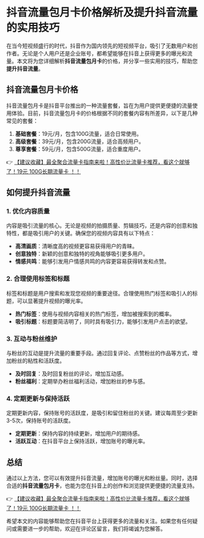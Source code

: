 # 抖音流量包月卡价格解析及提升抖音流量的实用技巧

在当今短视频盛行的时代，抖音作为国内领先的短视频平台，吸引了无数用户和创作者。无论是个人用户还是企业账号，都希望能够在抖音上获得更多的曝光和流量。本文将为您详细解析**抖音流量包月卡**的价格，并分享一些实用的技巧，帮助您**提升抖音流量**。

## 抖音流量包月卡价格

抖音流量包月卡是抖音平台推出的一种流量套餐，旨在为用户提供更便捷的流量使用体验。目前，抖音流量包月卡的价格根据不同的套餐内容有所差异，以下是几种常见的套餐：

1. **基础套餐**：19元/月，包含100G流量，适合日常使用。
2. **高级套餐**：39元/月，包含200G流量，适合高频用户。
3. **尊享套餐**：59元/月，包含500G流量，适合重度用户。

👉 [【建议收藏】最全聚合流量卡指南来啦！高性价比流量卡推荐，看这个就够了！19元 100G长期流量卡 ！！](https://bit.ly/Liuliangka)

## 如何提升抖音流量

### 1. 优化内容质量

内容是吸引流量的核心。无论是视频的拍摄质量、剪辑技巧，还是内容的创意和独特性，都是吸引用户的关键。确保您的视频内容具有以下特点：

- **高清画质**：清晰度高的视频更容易获得用户的青睐。
- **创意独特**：新颖的创意和独特的视角能够吸引更多用户。
- **情感共鸣**：能够引发用户情感共鸣的内容更容易获得转发和点赞。

### 2. 合理使用标签和标题

标签和标题是用户搜索和发现您视频的重要途径。合理使用热门标签和吸引人的标题，可以显著提升视频的曝光率。

- **热门标签**：使用与视频内容相关的热门标签，增加被搜索到的概率。
- **吸引标题**：标题要简洁明了，同时具有吸引力，能够引发用户点击的欲望。

### 3. 互动与粉丝维护

与粉丝的互动是提升流量的重要手段。通过回复评论、点赞粉丝的作品等方式，增加粉丝的粘性和活跃度。

- **及时回复**：及时回复粉丝的评论，增加互动感。
- **粉丝福利**：定期举办粉丝福利活动，增加粉丝的参与感。

### 4. 定期更新与保持活跃

定期更新内容，保持账号的活跃度，是吸引和留住粉丝的关键。建议每周至少更新3-5次，保持账号的活跃度。

- **定期更新**：保持内容的持续更新，增加用户的期待感。
- **活跃互动**：在抖音平台上保持活跃，增加账号的曝光率。

## 总结

通过以上方法，您可以有效提升抖音流量，增加账号的曝光和粉丝量。同时，选择合适的**抖音流量包月卡**，也能为您在抖音上的创作和浏览提供更便捷的流量支持。

👉 [【建议收藏】最全聚合流量卡指南来啦！高性价比流量卡推荐，看这个就够了！19元 100G长期流量卡 ！！](https://bit.ly/Liuliangka)

希望本文的内容能够帮助您在抖音平台上获得更多的流量和关注。如果您有任何疑问或需要进一步的帮助，欢迎在评论区留言，我们将竭诚为您解答。